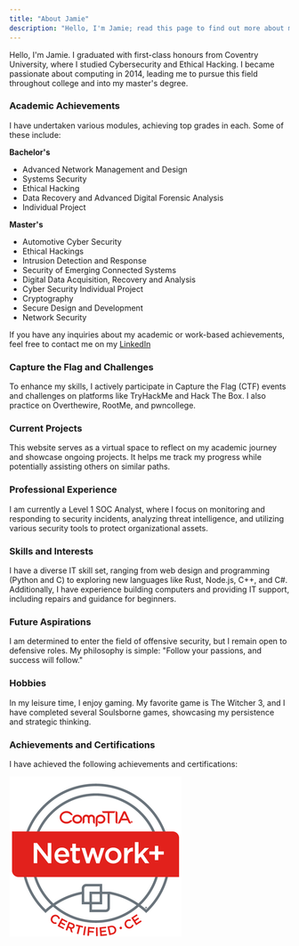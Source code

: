 ```yaml
---
title: "About Jamie" 
description: "Hello, I'm Jamie; read this page to find out more about me!"
---
```


Hello, I'm Jamie. I graduated with first-class honours from Coventry University, where I studied Cybersecurity and Ethical Hacking. I became passionate about computing in 2014, leading me to pursue this field throughout college and into my master's degree.

### Academic Achievements
I have undertaken various modules, achieving top grades in each. Some of these include:

__Bachelor's__
- Advanced Network Management and Design
- Systems Security
- Ethical Hacking
- Data Recovery and Advanced Digital Forensic Analysis
- Individual Project
  
__Master's__
- Automotive Cyber Security
- Ethical Hackings
- Intrusion Detection and Response
- Security of Emerging Connected Systems
- Digital Data Acquisition, Recovery and Analysis
- Cyber Security Individual Project
- Cryptography
- Secure Design and Development
- Network Security

If you have any inquiries about my academic or work-based achievements, feel free to contact me on my [LinkedIn](https://www.linkedin.com/in/jamie-gunner/)

### Capture the Flag and Challenges
To enhance my skills, I actively participate in Capture the Flag (CTF) events and challenges on platforms like TryHackMe and Hack The Box. I also practice on Overthewire, RootMe, and pwncollege.

### Current Projects
This website serves as a virtual space to reflect on my academic journey and showcase ongoing projects. It helps me track my progress while potentially assisting others on similar paths.

### Professional Experience
I am currently a Level 1 SOC Analyst, where I focus on monitoring and responding to security incidents, analyzing threat intelligence, and utilizing various security tools to protect organizational assets.

### Skills and Interests
I have a diverse IT skill set, ranging from web design and programming (Python and C) to exploring new languages like Rust, Node.js, C++, and C#. Additionally, I have experience building computers and providing IT support, including repairs and guidance for beginners.

### Future Aspirations
I am determined to enter the field of offensive security, but I remain open to defensive roles. My philosophy is simple: "Follow your passions, and success will follow."

### Hobbies
In my leisure time, I enjoy gaming. My favorite game is The Witcher 3, and I have completed several Soulsborne games, showcasing my persistence and strategic thinking.

### Achievements and Certifications 
I have achieved the following achievements and certifications:

[![CompTIA Network+ ce Certification](N+.png)](https://www.credly.com/badges/5642430e-4056-4d0e-a03a-8f25d22be8a7)

<script src="https://tryhackme.com/api/v2/badges/public-profile?userPublicId=332256" style='border:none;'></script>









